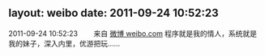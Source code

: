 layout: weibo
date: 2011-09-24 10:52:23
---
2011-09-24 10:52:23  &nbsp;&nbsp;&nbsp;&nbsp;&nbsp;&nbsp; 来自 <a href="http://weibo.com/" rel="nofollow">微博 weibo.com</a>
程序就是我的情人，系统就是我的妹子，深入内里，优游把玩…… ​​​
